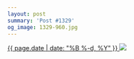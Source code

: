 ```yaml
---
layout: post
summary: 'Post #1329'
og_image: 1329-960.jpg
---
```


<p>
 <time>
  <a href="/1329">
   {{ page.date | date: "%B %-d, %Y" }}
  </a>
 </time>
 <a href="/1329">
  <img data-taken="3/22/2021" sizes="(min-width: 700px) 50vw, calc(100vw - 2rem)" src="{{ site.assets_url }}/1329-480.jpg" srcset="{{ site.assets_url }}/1329-240.jpg 240w, {{ site.assets_url }}/1329-480.jpg 480w, {{ site.assets_url }}/1329-720.jpg 720w, {{ site.assets_url }}/1329-960.jpg 960w"/>
 </a>
</p>
